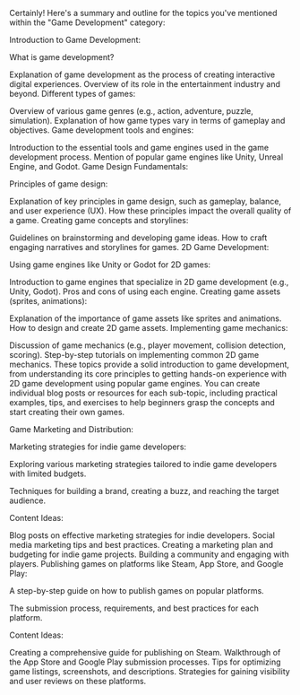 Certainly! Here's a summary and outline for the topics you've mentioned within the "Game Development" category:

Introduction to Game Development:

What is game development?

Explanation of game development as the process of creating interactive digital experiences.
Overview of its role in the entertainment industry and beyond.
Different types of games:

Overview of various game genres (e.g., action, adventure, puzzle, simulation).
Explanation of how game types vary in terms of gameplay and objectives.
Game development tools and engines:

Introduction to the essential tools and game engines used in the game development process.
Mention of popular game engines like Unity, Unreal Engine, and Godot.
Game Design Fundamentals:

Principles of game design:

Explanation of key principles in game design, such as gameplay, balance, and user experience (UX).
How these principles impact the overall quality of a game.
Creating game concepts and storylines:

Guidelines on brainstorming and developing game ideas.
How to craft engaging narratives and storylines for games.
2D Game Development:

Using game engines like Unity or Godot for 2D games:

Introduction to game engines that specialize in 2D game development (e.g., Unity, Godot).
Pros and cons of using each engine.
Creating game assets (sprites, animations):

Explanation of the importance of game assets like sprites and animations.
How to design and create 2D game assets.
Implementing game mechanics:

Discussion of game mechanics (e.g., player movement, collision detection, scoring).
Step-by-step tutorials on implementing common 2D game mechanics.
These topics provide a solid introduction to game development, from understanding its core principles to getting hands-on experience with 2D game development using popular game engines. You can create individual blog posts or resources for each sub-topic, including practical examples, tips, and exercises to help beginners grasp the concepts and start creating their own games.

Game Marketing and Distribution:

Marketing strategies for indie game developers:

Exploring various marketing strategies tailored to indie game developers with limited budgets.

Techniques for building a brand, creating a buzz, and reaching the target audience.

Content Ideas:

Blog posts on effective marketing strategies for indie developers.
Social media marketing tips and best practices.
Creating a marketing plan and budgeting for indie game projects.
Building a community and engaging with players.
Publishing games on platforms like Steam, App Store, and Google Play:

A step-by-step guide on how to publish games on popular platforms.

The submission process, requirements, and best practices for each platform.

Content Ideas:

Creating a comprehensive guide for publishing on Steam.
Walkthrough of the App Store and Google Play submission processes.
Tips for optimizing game listings, screenshots, and descriptions.
Strategies for gaining visibility and user reviews on these platforms.